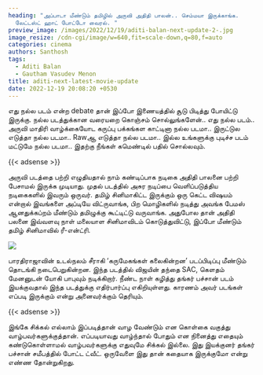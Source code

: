 ```yaml
---
heading: "அப்பாடா மீண்டும் தமிழில் அருவி அதிதி பாலன்.. செம்மயா இருக்காங்க.
  லேட்டஸ்ட் ஹாட் போட்டோ வைரல். "
preview_image: /images/2022/12/19/aditi-balan-next-update-2-.jpg
image_resize: /cdn-cgi/image/w=640,fit=scale-down,q=80,f=auto
categories: cinema
authors: Santhosh
tags:
  - Aditi Balan
  - Gautham Vasudev Menon
title: aditi-next-latest-movie-update
date: 2022-12-19 20:08:20 +0530
---
```

எது நல்ல படம் என்ற debate தான் இப்போ இணையத்தில் சூடு பிடித்து போயிட்டு இருக்கு. நல்ல படத்துக்கான வரையறை கொஞ்சம் சொல்லுங்களேன்.. எது நல்ல படம்.. அருவி மாதிரி வாழ்க்கையோட கருப்பு பக்கங்கள காட்டினா நல்ல படமா.. இருட்டுல எடுத்தா நல்ல படமா.. Rawஆ  எடுத்தா நல்ல படமா.. இல்ல உங்களுக்கு புடிச்ச படம் மட்டுமே நல்ல படமா.. இதற்கு நீங்கள் கமெண்டில் பதில் சொல்லவும்.

{{< adsense >}}

அருவி படத்தை பற்றி எழுதியதால் நாம் கண்டிப்பாக நடிகை அதிதி பாலனை பற்றி பேசாமல் இருக்க முடியாது.  முதல் படத்தில் அசுர நடிப்பை வெளிப்படுத்திய நடிகைகளில் இவரும் ஒருவர். தமிழ் சினிமாகிட்ட இருக்கும் ஒரு கெட்ட விஷயம் என்றால் இவங்களை அப்டியே விட்ருவாங்க, பிற மொழிகளில் நடித்து அவங்க பேமஸ் ஆனதுக்கப்றம் மீண்டும் தமிழுக்கு கூட்டிட்டு வருவாங்க. அதுபோல தான் அதிதி பலனை இவ்வளவு நாள் மலையாள சினிமாவிடம் கொடுத்துவிட்டு, இப்போ மீண்டும் தமிழ் சினிமாவில் ரீ-என்ட்ரி. 

![](/images/2022/12/19/aditi-balan-next-update-1-.jpg)

பாரதிராஜாவின் உடல்நலம் சீராகி ‘கருமேகங்கள் கலைகின்றன’ படப்பிடிப்பு மீண்டும் தொடங்கி நடைபெறுகின்றன. இந்த படத்தில் விஜயின் தந்தை SAC, கெளதம் மேனனுடன் யோகி பாபுவும் நடிக்கிறார். நீண்ட நாள் கழித்து தங்கர் பச்சான் படம் இயக்குவதால் இந்த படத்துக்கு எதிர்பார்ப்பு எகிறியுள்ளது. காரணம் அவர் படங்கள் எப்படி இருக்கும் என்று அனைவர்க்கும் தெரியும். 

{{< adsense >}}

இங்கே சிக்கல் எல்லாம் இப்படித்தான் வாழ வேண்டும் என கொள்கை வகுத்து வாழ்பவர்களுக்குத்தான். எப்படியாவது வாழ்ந்தால் போதும் என நினைத்து எதையும் கண்டுகொள்ளாமல் வாழ்பவர்களுக்கு எதுவுமே சிக்கல் இல்லை. இது இயக்குனர் தங்கர் பச்சான் சமீபத்தில் போட்ட ட்வீட். ஒருவேளை இது தான் கதையாக இருக்குமோ என்று எண்ண தோன்றுகிறது.